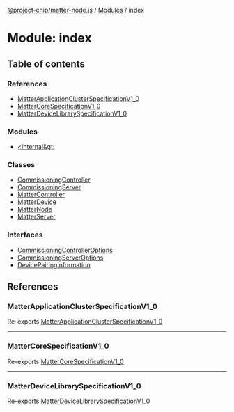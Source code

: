 [@project-chip/matter-node.js](../README.md) / [Modules](../modules.md) / index

# Module: index

## Table of contents

### References

- [MatterApplicationClusterSpecificationV1\_0](index.md#matterapplicationclusterspecificationv1_0)
- [MatterCoreSpecificationV1\_0](index.md#mattercorespecificationv1_0)
- [MatterDeviceLibrarySpecificationV1\_0](index.md#matterdevicelibraryspecificationv1_0)

### Modules

- [&lt;internal\&gt;](index._internal_.md)

### Classes

- [CommissioningController](../classes/index.CommissioningController.md)
- [CommissioningServer](../classes/index.CommissioningServer.md)
- [MatterController](../classes/index.MatterController.md)
- [MatterDevice](../classes/index.MatterDevice.md)
- [MatterNode](../classes/index.MatterNode.md)
- [MatterServer](../classes/index.MatterServer.md)

### Interfaces

- [CommissioningControllerOptions](../interfaces/index.CommissioningControllerOptions.md)
- [CommissioningServerOptions](../interfaces/index.CommissioningServerOptions.md)
- [DevicePairingInformation](../interfaces/index.DevicePairingInformation.md)

## References

### MatterApplicationClusterSpecificationV1\_0

Re-exports [MatterApplicationClusterSpecificationV1_0](../interfaces/exports_spec.MatterApplicationClusterSpecificationV1_0.md)

___

### MatterCoreSpecificationV1\_0

Re-exports [MatterCoreSpecificationV1_0](../interfaces/exports_spec.MatterCoreSpecificationV1_0.md)

___

### MatterDeviceLibrarySpecificationV1\_0

Re-exports [MatterDeviceLibrarySpecificationV1_0](../interfaces/exports_spec.MatterDeviceLibrarySpecificationV1_0.md)
